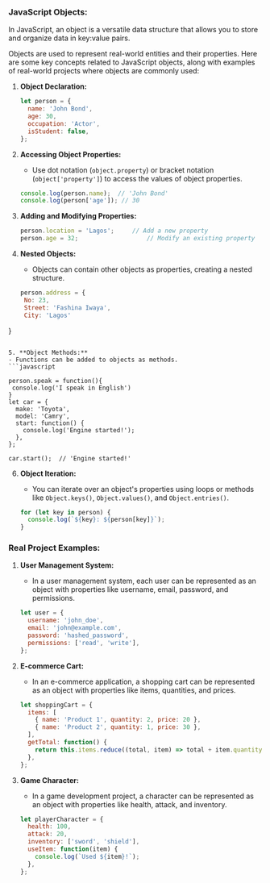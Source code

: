 ### JavaScript Objects:

In JavaScript, an object is a versatile data structure that allows you to store and organize data in key:value pairs. 

Objects are used to represent real-world entities and their properties. 
Here are some key concepts related to JavaScript objects, along with examples of real-world projects where objects are commonly used:



1. **Object Declaration:**
   ```javascript
   let person = {
     name: 'John Bond',
     age: 30,
     occupation: 'Actor',
     isStudent: false,
   };
   ```

2. **Accessing Object Properties:**
   - Use dot notation (`object.property`) or bracket notation (`object['property']`) to access the values of object properties.
   ```javascript
   console.log(person.name);  // 'John Bond'
   console.log(person['age']); // 30
   ```

3. **Adding and Modifying Properties:**
   ```javascript
   person.location = 'Lagos';     // Add a new property
   person.age = 32;                   // Modify an existing property
   ```

4. **Nested Objects:**
   - Objects can contain other objects as properties, creating a nested structure.
   ```javascript
   person.address = {
    No: 23,
    Street: 'Fashina Iwaya',
    City: 'Lagos'
}
   ```

5. **Object Methods:**
   - Functions can be added to objects as methods.
   ```javascript

person.speak = function(){
    console.log('I speak in English')
}
   let car = {
     make: 'Toyota',
     model: 'Camry',
     start: function() {
       console.log('Engine started!');
     },
   };

   car.start();  // 'Engine started!'
   ```

6. **Object Iteration:**
   - You can iterate over an object's properties using loops or methods like `Object.keys()`, `Object.values()`, and `Object.entries()`.

   ```javascript
   for (let key in person) {
     console.log(`${key}: ${person[key]}`);
   }
   ```

### Real Project Examples:

1. **User Management System:**
   - In a user management system, each user can be represented as an object with properties like username, email, password, and permissions.

   ```javascript
   let user = {
     username: 'john_doe',
     email: 'john@example.com',
     password: 'hashed_password',
     permissions: ['read', 'write'],
   };
   ```

2. **E-commerce Cart:**
   - In an e-commerce application, a shopping cart can be represented as an object with properties like items, quantities, and prices.

   ```javascript
   let shoppingCart = {
     items: [
       { name: 'Product 1', quantity: 2, price: 20 },
       { name: 'Product 2', quantity: 1, price: 30 },
     ],
     getTotal: function() {
       return this.items.reduce((total, item) => total + item.quantity * item.price, 0);
     },
   };
   ```

3. **Game Character:**
   - In a game development project, a character can be represented as an object with properties like health, attack, and inventory.

   ```javascript
   let playerCharacter = {
     health: 100,
     attack: 20,
     inventory: ['sword', 'shield'],
     useItem: function(item) {
       console.log(`Used ${item}!`);
     },
   };
   ```
